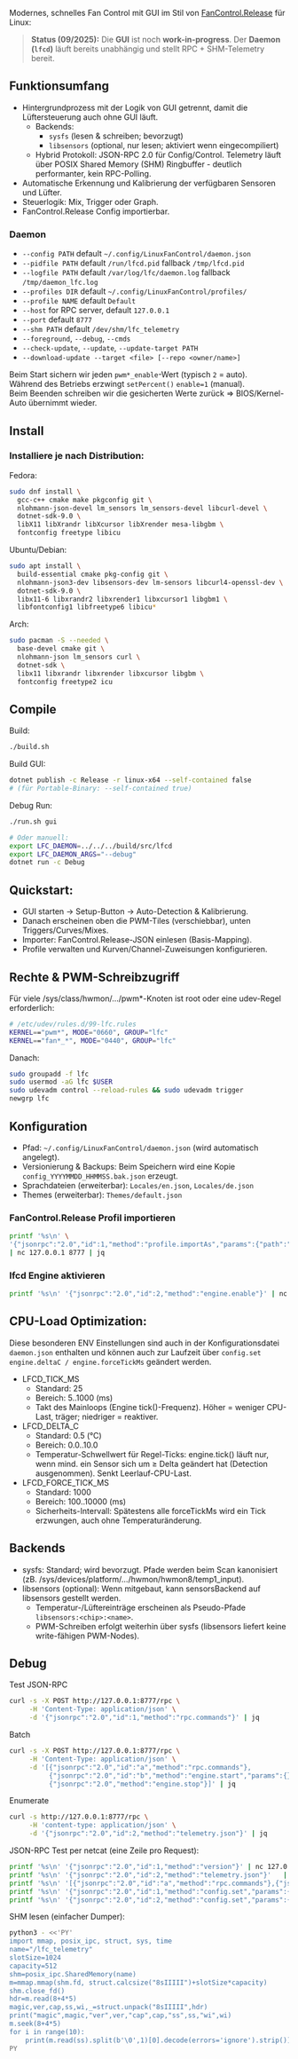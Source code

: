 Modernes, schnelles Fan Control mit GUI im Stil von [FanControl.Release](https://github.com/Rem0o/FanControl.Releases) für Linux:


> **Status (09/2025):** Die **GUI** ist noch **work-in-progress**. Der **Daemon (`lfcd`)** läuft bereits unabhängig und stellt RPC + SHM-Telemetry bereit.


## Funktionsumfang
- Hintergrundprozess mit der Logik von GUI getrennt, damit die Lüftersteuerung auch ohne GUI läuft.
  - Backends:  
    - `sysfs` (lesen & schreiben; bevorzugt)  
    - `libsensors` (optional, nur lesen; aktiviert wenn eingecompiliert)  
  - Hybrid Protokoll: JSON-RPC 2.0 für Config/Control. Telemetry läuft über POSIX Shared Memory (SHM) Ringbuffer - deutlich performanter, kein RPC-Polling.
- Automatische Erkennung und Kalibrierung der verfügbaren Sensoren und Lüfter.
- Steuerlogik: Mix, Trigger oder Graph.
- FanControl.Release Config importierbar.


### Daemon
- `--config PATH` default `~/.config/LinuxFanControl/daemon.json`
- `--pidfile PATH` default `/run/lfcd.pid` fallback `/tmp/lfcd.pid`
- `--logfile PATH` default `/var/log/lfc/daemon.log` fallback `/tmp/daemon_lfc.log`
- `--profiles DIR` default `~/.config/LinuxFanControl/profiles/`
- `--profile NAME` default `Default`
- `--host` for RPC server, default `127.0.0.1`
- `--port` default `8777`
- `--shm PATH` default `/dev/shm/lfc_telemetry`
- `--foreground`, `--debug`, `--cmds`
- `--check-update`, `--update`, `--update-target PATH`
- `--download-update --target <file> [--repo <owner/name>]`

Beim Start sichern wir jeden `pwm*_enable`-Wert (typisch `2` = auto).<br>
Während des Betriebs erzwingt `setPercent()` `enable=1` (manual).<br>
Beim Beenden schreiben wir die gesicherten Werte zurück ⇒ BIOS/Kernel-Auto übernimmt wieder.


## Install
### Installiere je nach Distribution:

Fedora:
```bash
sudo dnf install \
  gcc-c++ cmake make pkgconfig git \
  nlohmann-json-devel lm_sensors lm_sensors-devel libcurl-devel \
  dotnet-sdk-9.0 \
  libX11 libXrandr libXcursor libXrender mesa-libgbm \
  fontconfig freetype libicu
```
Ubuntu/Debian:
```bash
sudo apt install \
  build-essential cmake pkg-config git \
  nlohmann-json3-dev libsensors-dev lm-sensors libcurl4-openssl-dev \
  dotnet-sdk-9.0 \
  libx11-6 libxrandr2 libxrender1 libxcursor1 libgbm1 \
  libfontconfig1 libfreetype6 libicu*
```
Arch:
```bash
sudo pacman -S --needed \
  base-devel cmake git \
  nlohmann-json lm_sensors curl \
  dotnet-sdk \
  libx11 libxrandr libxrender libxcursor libgbm \
  fontconfig freetype2 icu
```


## Compile

Build:
```bash
./build.sh
```
Build GUI:
```bash
dotnet publish -c Release -r linux-x64 --self-contained false
# (für Portable-Binary: --self-contained true)
```

Debug Run:
```bash
./run.sh gui

# Oder manuell:
export LFC_DAEMON=../../../build/src/lfcd
export LFC_DAEMON_ARGS="--debug"
dotnet run -c Debug
```


## Quickstart:
- GUI starten → Setup-Button → Auto-Detection & Kalibrierung.
- Danach erscheinen oben die PWM-Tiles (verschiebbar), unten Triggers/Curves/Mixes.
- Importer: FanControl.Release-JSON einlesen (Basis-Mapping).
- Profile verwalten und Kurven/Channel-Zuweisungen konfigurieren.


## Rechte & PWM-Schreibzugriff
Für viele /sys/class/hwmon/.../pwm*-Knoten ist root oder eine udev-Regel erforderlich:
```bash
# /etc/udev/rules.d/99-lfc.rules
KERNEL=="pwm*", MODE="0660", GROUP="lfc"
KERNEL=="fan*_*", MODE="0440", GROUP="lfc"
```
Danach:
```bash
sudo groupadd -f lfc
sudo usermod -aG lfc $USER
sudo udevadm control --reload-rules && sudo udevadm trigger
newgrp lfc
```

## Konfiguration
- Pfad: `~/.config/LinuxFanControl/daemon.json` (wird automatisch angelegt).
- Versionierung & Backups: Beim Speichern wird eine Kopie `config_YYYYMMDD_HHMMSS.bak.json` erzeugt.
- Sprachdateien (erweiterbar): `Locales/en.json`, `Locales/de.json`
- Themes (erweiterbar): `Themes/default.json`

### FanControl.Release Profil importieren
```bash
printf '%s\n' \
'{"jsonrpc":"2.0","id":1,"method":"profile.importAs","params":{"path":"/pfad/zur/userConfig.json","name":"Default"}}' \
| nc 127.0.0.1 8777 | jq
```
### lfcd Engine aktivieren
```bash
printf '%s\n' '{"jsonrpc":"2.0","id":2,"method":"engine.enable"}' | nc 127.0.0.1 8777 | jq
```


##  CPU-Load Optimization:
Diese besonderen ENV Einstellungen sind auch in der Konfigurationsdatei `daemon.json` enthalten und können auch zur Laufzeit über `config.set engine.deltaC / engine.forceTickMs` geändert werden.
- LFCD_TICK_MS
  - Standard: 25
  - Bereich: 5..1000 (ms)
  - Takt des Mainloops (Engine tick()-Frequenz). Höher = weniger CPU-Last, träger; niedriger = reaktiver.
- LFCD_DELTA_C
  - Standard: 0.5 (°C)
  - Bereich: 0.0..10.0
  - Temperatur-Schwellwert für Regel-Ticks: engine.tick() läuft nur, wenn mind. ein Sensor sich um ≥ Delta geändert hat (Detection ausgenommen). Senkt Leerlauf-CPU-Last.
- LFCD_FORCE_TICK_MS
  - Standard: 1000
  - Bereich: 100..10000 (ms)
  - Sicherheits-Intervall: Spätestens alle forceTickMs wird ein Tick erzwungen, auch ohne Temperaturänderung.

  
## Backends
- sysfs: Standard; wird bevorzugt. Pfade werden beim Scan kanonisiert (zB. /sys/devices/platform/.../hwmon/hwmon8/temp1_input).
- libsensors (optional): Wenn mitgebaut, kann sensorsBackend auf libsensors gestellt werden.
  - Temperatur-/Lüftereinträge erscheinen als Pseudo-Pfade `libsensors:<chip>:<name>`.
  - PWM-Schreiben erfolgt weiterhin über sysfs (libsensors liefert keine write-fähigen PWM-Nodes).


## Debug
Test JSON-RPC
```bash
curl -s -X POST http://127.0.0.1:8777/rpc \
     -H 'Content-Type: application/json' \
     -d '{"jsonrpc":"2.0","id":1,"method":"rpc.commands"}' | jq
```
Batch
```bash
curl -s -X POST http://127.0.0.1:8777/rpc \
     -H 'Content-Type: application/json' \
     -d '[{"jsonrpc":"2.0","id":"a","method":"rpc.commands"},
          {"jsonrpc":"2.0","id":"b","method":"engine.start","params":{}},
          {"jsonrpc":"2.0","method":"engine.stop"}]' | jq
```
Enumerate
```bash
curl -s http://127.0.0.1:8777/rpc \
     -H 'content-type: application/json' \
     -d '{"jsonrpc":"2.0","id":2,"method":"telemetry.json"}' | jq
```
JSON-RPC Test per netcat (eine Zeile pro Request):
```bash
printf '%s\n' '{"jsonrpc":"2.0","id":1,"method":"version"}' | nc 127.0.0.1 8777 | jq
printf '%s\n' '{"jsonrpc":"2.0","id":2,"method":"telemetry.json"}'   | nc 127.0.0.1 8777 | jq
printf '%s\n' '[{"jsonrpc":"2.0","id":"a","method":"rpc.commands"},{"jsonrpc":"2.0","method":"engine.start"}]' | nc 127.0.0.1 8777 | jq
printf '%s\n' '{"jsonrpc":"2.0","id":1,"method":"config.set","params":{"key":"engine.deltaC","value":0.7}}' | nc 127.0.0.1 8777 | jq
printf '%s\n' '{"jsonrpc":"2.0","id":2,"method":"config.set","params":{"key":"engine.forceTickMs","value":1500}}' | nc 127.0.0.1 8777 | jq
```
SHM lesen (einfacher Dumper):
```bash
python3 - <<'PY'
import mmap, posix_ipc, struct, sys, time
name="/lfc_telemetry"
slotSize=1024
capacity=512
shm=posix_ipc.SharedMemory(name)
m=mmap.mmap(shm.fd, struct.calcsize("8sIIIII")+slotSize*capacity)
shm.close_fd()
hdr=m.read(8+4*5)
magic,ver,cap,ss,wi,_=struct.unpack("8sIIIII",hdr)
print("magic",magic,"ver",ver,"cap",cap,"ss",ss,"wi",wi)
m.seek(8+4*5)
for i in range(10):
    print(m.read(ss).split(b'\0',1)[0].decode(errors='ignore').strip())
PY
```
